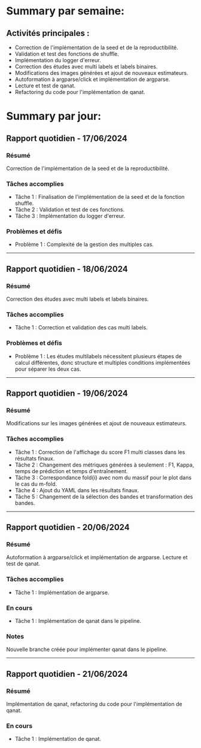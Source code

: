 # Summary par semaine: 
## Activités principales :
- Correction de l'implémentation de la seed et de la reproductibilité.
- Validation et test des fonctions de shuffle.
- Implémentation du logger d'erreur.
- Correction des études avec multi labels et labels binaires.
- Modifications des images générées et ajout de nouveaux estimateurs.
- Autoformation à argparse/click et implémentation de argparse.
- Lecture et test de qanat.
- Refactoring du code pour l'implémentation de qanat.


# Summary par jour: 

## Rapport quotidien - 17/06/2024

### Résumé
Correction de l'implémentation de la seed et de la reproductibilité.

### Tâches accomplies
- Tâche 1 : Finalisation de l'implémentation de la seed et de la fonction shuffle.
- Tâche 2 : Validation et test de ces fonctions.
- Tâche 3 : Implémentation du logger d'erreur.

### Problèmes et défis
- Problème 1 : Complexité de la gestion des multiples cas.

---

## Rapport quotidien - 18/06/2024

### Résumé
Correction des études avec multi labels et labels binaires.

### Tâches accomplies
- Tâche 1 : Correction et validation des cas multi labels.

### Problèmes et défis
- Problème 1 : Les études multilabels nécessitent plusieurs étapes de calcul différentes, donc structure et multiples conditions implémentées pour séparer les deux cas.

---

## Rapport quotidien - 19/06/2024

### Résumé
Modifications sur les images générées et ajout de nouveaux estimateurs.

### Tâches accomplies
- Tâche 1 : Correction de l'affichage du score F1 multi classes dans les résultats finaux.
- Tâche 2 : Changement des métriques générées à seulement : F1, Kappa, temps de prédiction et temps d'entraînement.
- Tâche 3 : Correspondance fold{i} avec nom du massif pour le plot dans le cas du m-fold.
- Tâche 4 : Ajout du YAML dans les résultats finaux.
- Tâche 5 : Changement de la sélection des bandes et transformation des bandes.

---

## Rapport quotidien - 20/06/2024

### Résumé
Autoformation à argparse/click et implémentation de argparse. Lecture et test de qanat.

### Tâches accomplies
- Tâche 1 : Implémentation de argparse.

### En cours
- Tâche 1 : Implémentation de qanat dans le pipeline.

### Notes
Nouvelle branche créée pour implémenter qanat dans le pipeline.

---

## Rapport quotidien - 21/06/2024

### Résumé
Implémentation de qanat, refactoring du code pour l'implémentation de qanat.

### En cours
- Tâche 1 : Implémentation de qanat.